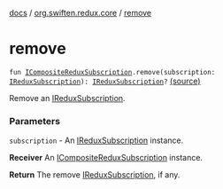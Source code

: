 [docs](../index.md) / [org.swiften.redux.core](index.md) / [remove](./remove.md)

# remove

`fun `[`ICompositeReduxSubscription`](-i-composite-redux-subscription/index.md)`.remove(subscription: `[`IReduxSubscription`](-i-redux-subscription/index.md)`): `[`IReduxSubscription`](-i-redux-subscription/index.md)`?` [(source)](https://github.com/protoman92/KotlinRedux/tree/master/common/common-core/src/main/kotlin/org/swiften/redux/core/Subscription.kt#L134)

Remove an [IReduxSubscription](-i-redux-subscription/index.md).

### Parameters

`subscription` - An [IReduxSubscription](-i-redux-subscription/index.md) instance.

**Receiver**
An [ICompositeReduxSubscription](-i-composite-redux-subscription/index.md) instance.

**Return**
The remove [IReduxSubscription](-i-redux-subscription/index.md), if any.

